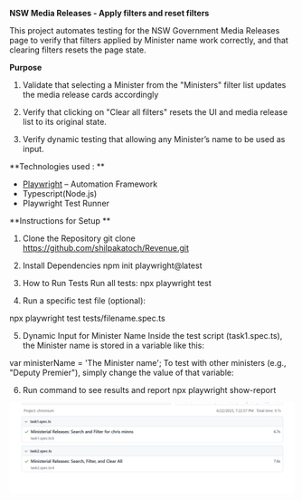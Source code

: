  **NSW Media Releases - Apply filters and reset filters**

This project automates testing for the NSW Government Media Releases page to verify that filters applied by Minister name work correctly, and that clearing filters resets the page state.

**Purpose**
1. Validate that selecting a Minister from the "Ministers" filter list updates the media release cards accordingly
2. Verify that  clicking on "Clear all filters" resets the UI and media release list to its original state.

3. Verify dynamic testing that allowing any Minister’s name to be used as input.


**Technologies used : **


- [Playwright](https://playwright.dev/) – Automation Framework
- Typescript(Node.js)
- Playwright Test Runner

**Instructions for Setup
**
1. Clone the Repository
git clone https://github.com/shilpakatoch/Revenue.git

2. Install Dependencies
npm init playwright@latest

3. How to Run Tests
Run all tests:
npx playwright test

4. Run a specific test file (optional):

npx playwright test tests/filename.spec.ts

5. Dynamic Input for Minister Name
Inside the test script (task1.spec.ts), the Minister name is stored in a variable like this:

var ministerName = 'The Minister name';
To test with other ministers (e.g., "Deputy Premier"), simply change the value of that variable:

6. Run command to see results and report 
npx playwright show-report

![alt text](image.png)
